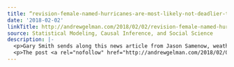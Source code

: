 ```yaml
---
title: “revision-female-named-hurricanes-are-most-likely-not-deadlier-than-male-hurricanes”
date: '2018-02-02'
linkTitle: http://andrewgelman.com/2018/02/02/revision-female-named-hurricanes-likely-not-deadlier-male-hurricanes/
source: Statistical Modeling, Causal Inference, and Social Science
description: |-
  <p>Gary Smith sends along this news article from Jason Samenow, weather editor of the Washington Post, who writes: Three years ago, a scientific study claimed that storms named Debby are predisposed to kill more people than storms named Don. The study alleged that people don’t take female-named storms as seriously. Numerous analyses have since found [&#8230;]</p>
  <p>The post <a rel="nofollow" href="http://andrewgelman.com/2018/02/02/revision-female-named-hurricanes-likely-not-deadlier-male-hurri
---
```

